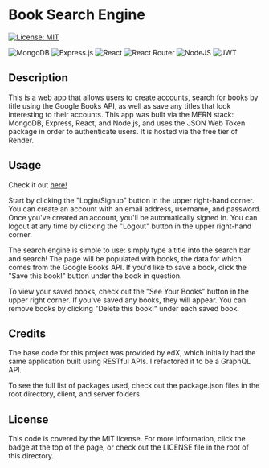 # Book Search Engine

[![License: MIT](https://img.shields.io/badge/License-MIT-yellow.svg)](https://opensource.org/licenses/MIT)

![MongoDB](https://img.shields.io/badge/MongoDB-%234ea94b.svg?style=for-the-badge&logo=mongodb&logoColor=white)
![Express.js](https://img.shields.io/badge/express.js-%23404d59.svg?style=for-the-badge&logo=express&logoColor=%2361DAFB)
![React](https://img.shields.io/badge/react-%2320232a.svg?style=for-the-badge&logo=react&logoColor=%2361DAFB)
![React Router](https://img.shields.io/badge/React_Router-CA4245?style=for-the-badge&logo=react-router&logoColor=white)
![NodeJS](https://img.shields.io/badge/node.js-6DA55F?style=for-the-badge&logo=node.js&logoColor=white)
![JWT](https://img.shields.io/badge/JWT-black?style=for-the-badge&logo=JSON%20web%20tokens)

## Description

This is a web app that allows users to create accounts, search for books by title using the Google Books API, as well as save any titles that look interesting to their accounts. This app was built via the MERN stack: MongoDB, Express, React, and Node.js, and uses the JSON Web Token package in order to authenticate users. It is hosted via the free tier of Render.

## Usage

Check it out [here!](https://book-search-engine-6olq.onrender.com/)

Start by clicking the "Login/Signup" button in the upper right-hand corner. You can create an account with an email address, username, and password. Once you've created an account, you'll be automatically signed in. You can logout at any time by clicking the "Logout" button in the upper right-hand corner.

The search engine is simple to use: simply type a title into the search bar and search! The page will be populated with books, the data for which comes from the Google Books API. If you'd like to save a book, click the "Save this book!" button under the book in question.

To view your saved books, check out the "See Your Books" button in the upper right corner. If you've saved any books, they will appear. You can remove books by clicking "Delete this book!" under each saved book.

## Credits

The base code for this project was provided by edX, which initially had the same application built using RESTful APIs. I refactored it to be a GraphQL API.

To see the full list of packages used, check out the package.json files in the root directory, client, and server folders.

## License

This code is covered by the MIT license. For more information, click the badge at the top of the page, or check out the LICENSE file in the root of this directory.
